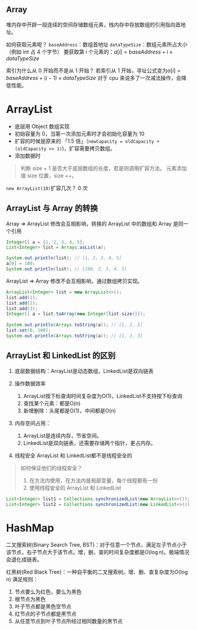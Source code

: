 ## Array

堆内存中开辟一段连续的空间存储数组元素，栈内存中存放数组的引用指向首地址。

如何获取元素呢？
`baseAddress`：数组首地址
`dataTypeSize`：数组元素所占大小（例如 int 占 4 个字节）
要获取第 i 个元素的：$a[i] = baseAddress + i \times dataTypeSize$ 

索引为什么从 0 开始而不是从 1 开始？
若索引从 1 开始，寻址公式变为$a[i] = baseAddress + (i-1) \times dataTypeSize$ 
对于 cpu 来说多了一次减法操作，会降低性能。

# ArrayList

- 底层用 Object 数组实现
- 初始容量为 0，当第一次添加元素时才会初始化容量为 10
- 扩容的时候是原来的 「1.5 倍」（`newCapacity = oldCapacity + (oldCapacity >> 1)`)，扩容需要拷贝数组。
- 添加数据时 
> 判断 size + 1 是否大于底层数组的长度，若是则调用扩容方法。
> 元素添加值 size 位置，size ++。

`new ArrayList(10)`扩容几次？
0 次

## ArrayList 与 Array 的转换

Array => ArrayList
修改会互相影响，转换的 ArrayList 中的数组和 Array 是同一个引用
```java
Integer[] a = {1, 2, 3, 4, 5};  
List<Integer> list = Arrays.asList(a);  

System.out.println(list); // [1, 2, 3, 4, 5]  
a[0] = 100;  
System.out.println(list); // [100, 2, 3, 4, 5]
```

ArrayList => Array
修改不会互相影响，通过数组拷贝实现。
```java
ArrayList<Integer> list = new ArrayList<>();  
list.add(1);  
list.add(2);  
list.add(3);  
Integer[] a = list.toArray(new Integer[list.size()]);  
  
System.out.println(Arrays.toString(a)); // [1, 2, 3]  
list.set(0, 100);  
System.out.println(Arrays.toString(a)); // [1, 2, 3]
```

## ArrayList 和 LinkedList 的区别

1. 底层数据结构：ArrayList是动态数组，LinkedList是双向链表

2. 操作数据效率
	1. ArrayList按下标查询时间复杂度为O(1)，LinkedList不支持按下标查询
	2. 查找某个元素：都是O(n)
	3. 新增删除：头尾都是O(1)，中间都是O(n)

3. 内存空间占用：
	1. ArrayList是连续内存，节省空间。
	2. LinkedList是双向链表，还需要存储两个指针，更占内存。

4. 线程安全
	ArrayList 和 LinkedList都不是线程安全的
	
>如何保证他们的线程安全？
>1. 在方法内使用，在方法内是局部变量，每个线程都有一份
>2. 使用线程安全的 ArrayList 和 LinkedList
```java
List<Integer> list1 = Collections.synchronizedList(new ArrayList<>());  
List<Integer> list2 = Collections.synchronizedList(new LinkedList<>());
```


# HashMap

二叉搜索树(Binary Search Tree, BST)：对于任意一个节点，满足左子节点小于该节点，右子节点大于该节点。增，删，查的时间复杂度都是$O(\log n)$。极端情况会退化成链表。

红黑树(Red Black Tree)：一种自平衡的二叉搜索树。增、删、查复杂度为$O(\log n)$
满足规则：
1. 节点要么为红色，要么为黑色
2. 根节点为黑色
3. 叶子节点都是黑色空节点
4. 红节点的子节点都是黑节点
5. 从任意节点到叶子节点所经过相同数量的黑节点

